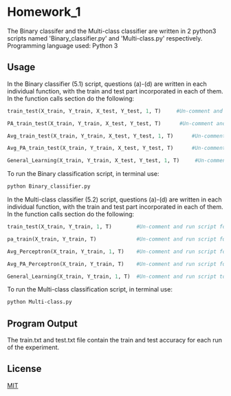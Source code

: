 # Homework_1

The Binary classifer and the Multi-class classifier are written in 2 python3 scripts named 'Binary_classifier.py' and 'Multi-class.py' respectively. 
Programming language used: Python 3


## Usage

In the Binary classifier (5.1) script, questions (a)-(d) are written in each individual function, with the train and test part incorporated in each of them.
In the function calls section do the following: 
```python
train_test(X_train, Y_train, X_test, Y_test, 1, T)     #Un-comment and run script for Standard perceptron (Q5.1a&b)

PA_train_test(X_train, Y_train, X_test, Y_test, T)      #Un-comment and run script for Passive-Aggresive Algorithm (Q5.1a&b)

Avg_train_test(X_train, Y_train, X_test, Y_test, 1, T)      #Un-comment and run script for Averaged Perceptron (Q5.1c)

Avg_PA_train_test(X_train, Y_train, X_test, Y_test, T)      #Un-comment and run script for Average Passive-Aggresive Perceptron (Q5.1c)

General_Learning(X_train, Y_train, X_test, Y_test, 1, T)     #Un-comment and run script to evaluate General Learning Curve (Q5.1d)
```
To run the Binary classification script, in terminal use: 
```bash
python Binary_classifier.py
```

In the Multi-class classifier (5.2) script, questions (a)-(d) are written in each individual function, with the train and test part incorporated in each of them. In the function calls section do the following: 
```python
train_test(X_train, Y_train, 1, T)        #Un-comment and run script for Standard perceptron (Q5.2a&b)

pa_train(X_train, Y_train, T)             #Un-comment and run script for Passive-Aggresive Algorithm (Q5.2a&b)

Avg_Perceptron(X_train, Y_train, 1, T)    #Un-comment and run script for Averaged Perceptron (Q5.2c)

Avg_PA_Perceptron(X_train, Y_train, T)    #Un-comment and run script for Average Passive-Aggresive Perceptron (Q5.2c)

General_Learning(X_train, Y_train, 1, T)  #Un-comment and run script to evaluate General Learning Curve (Q5.2d)
```

To run the Multi-class classification script, in terminal use: 
```bash
python Multi-class.py
```

## Program Output

The train.txt and test.txt file contain the train and test accuracy for each run of the experiment. 


## License
[MIT](https://choosealicense.com/licenses/mit/)
